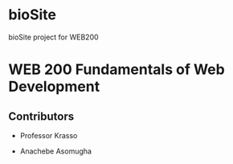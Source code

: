 # bioSite

bioSite project for WEB200

# WEB 200 Fundamentals of Web Development

## Contributors

* Professor Krasso

* Anachebe Asomugha
